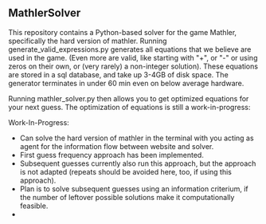 ## MathlerSolver

This repository contains a Python-based solver for the game Mathler, specifically the hard version of mathler. Running generate_valid_expressions.py generates all equations that we believe are used in the game. (Even more are valid, like starting with "+", or "-" or using zeros on their own, or (very rarely) a non-integer solution). These equations are stored in a sql database, and take up 3-4GB of disk space. The generator terminates in under 60 min even on below average hardware.

Running mathler_solver.py then allows you to get optimized equations for your next guess. The optimization of equations is still a work-in-progress:

Work-In-Progress:
- Can solve the hard version of mathler in the terminal with you acting as agent for the information flow between website and solver. 
- First guess frequency approach has been implemented.
- Subsequent guesses currently also run this approach, but the approach is not adapted (repeats should be avoided here, too, if using this approach).
- Plan is to solve subsequent guesses using an information criterium, if the number of leftover possible solutions make it computationally feasible.
- 

